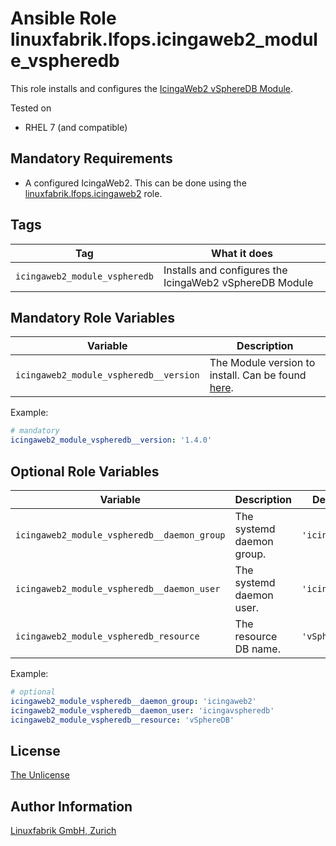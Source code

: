 # Ansible Role linuxfabrik.lfops.icingaweb2_module_vspheredb

This role installs and configures the [IcingaWeb2 vSphereDB Module](https://github.com/Icinga/icingaweb2-module-vspheredb).

Tested on

* RHEL 7 (and compatible)


## Mandatory Requirements

* A configured IcingaWeb2. This can be done using the [linuxfabrik.lfops.icingaweb2](https://github.com/linuxfabrik/lfops/tree/main/roles/icingaweb2) role.


## Tags

| Tag                           | What it does                                            |
| ---                           | ------------                                            |
| `icingaweb2_module_vspheredb` | Installs and configures the IcingaWeb2 vSphereDB Module |


## Mandatory Role Variables

| Variable                               | Description                                                                                                         |
| --------                               | -----------                                                                                                         |
| `icingaweb2_module_vspheredb__version` | The Module version to install. Can be found [here](https://github.com/Icinga/icingaweb2-module-vspheredb/releases). |

Example:
```yaml
# mandatory
icingaweb2_module_vspheredb__version: '1.4.0'
```


## Optional Role Variables

| Variable                                    | Description               | Default Value       |
| --------                                    | -----------               | -------------       |
| `icingaweb2_module_vspheredb__daemon_group` | The systemd daemon group. | `'icingaweb2'`      |
| `icingaweb2_module_vspheredb__daemon_user`  | The systemd daemon user.  | `'icingavspheredb'` |
| `icingaweb2_module_vspheredb_resource`      | The resource DB name.     | `'vSphereDB'`       |

Example:
```yaml
# optional
icingaweb2_module_vspheredb__daemon_group: 'icingaweb2'
icingaweb2_module_vspheredb__daemon_user: 'icingavspheredb'
icingaweb2_module_vspheredb__resource: 'vSphereDB'
```


## License

[The Unlicense](https://unlicense.org/)


## Author Information

[Linuxfabrik GmbH, Zurich](https://www.linuxfabrik.ch)
